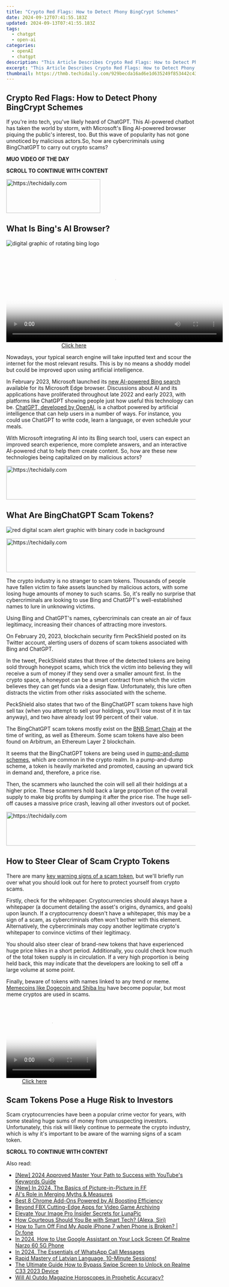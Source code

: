 ```yaml
---
title: "Crypto Red Flags: How to Detect Phony BingCrypt Schemes"
date: 2024-09-12T07:41:55.183Z
updated: 2024-09-13T07:41:55.183Z
tags:
  - chatgpt
  - open-ai
categories:
  - openAI
  - chatgpt
description: "This Article Describes Crypto Red Flags: How to Detect Phony BingCrypt Schemes"
excerpt: "This Article Describes Crypto Red Flags: How to Detect Phony BingCrypt Schemes"
thumbnail: https://thmb.techidaily.com/929becda16ad6e1d635249f853442c43d72fdee02099dda394914608d8e630c7.jpg
---
```


## Crypto Red Flags: How to Detect Phony BingCrypt Schemes

If you're into tech, you've likely heard of ChatGPT. This AI-powered chatbot has taken the world by storm, with Microsoft's Bing AI-powered browser piquing the public's interest, too. But this wave of popularity has not gone unnoticed by malicious actors.So, how are cybercriminals using BingChatGPT to carry out crypto scams?

**MUO VIDEO OF THE DAY**

**SCROLL TO CONTINUE WITH CONTENT**

<!-- affiliate ads begin -->
<a href="https://aligracehair.sjv.io/c/5597632/2135398/19272" target="_top" id="2135398">
  <img src="//a.impactradius-go.com/display-ad/19272-2135398" border="0" alt="https://techidaily.com" width="250" height="90"/>
</a>
<img height="0" width="0" src="https://aligracehair.sjv.io/i/5597632/2135398/19272" style="position:absolute;visibility:hidden;" border="0" />
<!-- affiliate ads end -->

## What Is Bing's AI Browser?

![digital graphic of rotating bing logo](https://static1.makeuseofimages.com/wordpress/wp-content/uploads/2023/02/bing-blue-logo.jpg)

<!-- affiliate ads begin -->
<span id="1982456">
					<video width="576" height="240" style="cursor:pointer"
           poster="//a.impactradius-go.com/display-clicktoplayimage/1982456.png"
           onclick="if(!this.playClicked){this.play();this.setAttribute('controls',true);this.playClicked=true;}">
	   <source src="//a.impactradius-go.com/display-ad/22993-1982456">
	   <img src="//a.impactradius-go.com/display-clicktoplayimage/1982456.png" style="border: none; height: 100%; width: 100%; object-fit: contain">
	</video>
	<div style="width:360px;text-align:center"><a href="javascript:window.open(decodeURIComponent('https%3A%2F%2Fhomestyler.sjv.io%2Fc%2F5597632%2F1982456%2F22993'), '_blank');void(0);">Click here</a></div>
</span>
<img height="0" width="0" src="https://imp.pxf.io/i/5597632/1982456/22993" style="position:absolute;visibility:hidden;" border="0" />
<!-- affiliate ads end -->

 Nowadays, your typical search engine will take inputted text and scour the internet for the most relevant results. This is by no means a shoddy model but could be improved upon using artificial intelligence.

 In February 2023, Microsoft launched its [new AI-powered Bing search](https://www.makeuseof.com/microsoft-bing-gets-chatgpt-ai/) available for its Microsoft Edge browser. Discussions about AI and its applications have proliferated throughout late 2022 and early 2023, with platforms like ChatGPT showing people just how useful this technology can be. [ChatGPT, developed by OpenAI](https://www.makeuseof.com/what-is-chat-gpt-generative-ai-explained/), is a chatbot powered by artificial intelligence that can help users in a number of ways. For instance, you could use ChatGPT to write code, learn a language, or even schedule your meals.

 With Microsoft integrating AI into its Bing search tool, users can expect an improved search experience, more complete answers, and an interactive AI-powered chat to help them create content. So, how are these new technologies being capitalized on by malicious actors?

<!-- affiliate ads begin -->
<a href="https://ephamedtechinc.pxf.io/c/5597632/2126493/26400" target="_top" id="2126493">
  <img src="//a.impactradius-go.com/display-ad/26400-2126493" border="0" alt="https://techidaily.com" width="640" height="90"/>
</a>
<img height="0" width="0" src="https://ephamedtechinc.pxf.io/i/5597632/2126493/26400" style="position:absolute;visibility:hidden;" border="0" />
<!-- affiliate ads end -->

## What Are BingChatGPT Scam Tokens?

![red digital scam alert graphic with binary code in background](https://static1.makeuseofimages.com/wordpress/wp-content/uploads/2023/02/scam-alert-1.jpg)

<!-- affiliate ads begin -->
<a href="https://unicoeye.pxf.io/c/5597632/2134238/18498" target="_top" id="2134238">
  <img src="//a.impactradius-go.com/display-ad/18498-2134238" border="0" alt="https://techidaily.com" width="728" height="90"/>
</a>
<img height="0" width="0" src="https://unicoeye.pxf.io/i/5597632/2134238/18498" style="position:absolute;visibility:hidden;" border="0" />
<!-- affiliate ads end -->

 The crypto industry is no stranger to scam tokens. Thousands of people have fallen victim to fake assets launched by malicious actors, with some losing huge amounts of money to such scams. So, it's really no surprise that cybercriminals are looking to use Bing and ChatGPT's well-established names to lure in unknowing victims.

 Using Bing and ChatGPT's names, cybercriminals can create an air of faux legitimacy, increasing their chances of attracting more investors.

 On February 20, 2023, blockchain security firm PeckShield posted on its Twitter account, alerting users of dozens of scam tokens associated with Bing and ChatGPT.

 In the tweet, PeckShield states that three of the detected tokens are being sold through honeypot scams, which trick the victim into believing they will receive a sum of money if they send over a smaller amount first. In the crypto space, a honeypot can be a smart contract from which the victim believes they can get funds via a design flaw. Unfortunately, this lure often distracts the victim from other risks associated with the scheme.

 PeckShield also states that two of the BingChatGPT scam tokens have high sell tax (when you attempt to sell your holdings, you'll lose most of it in tax anyway), and two have already lost 99 percent of their value.

 The BingChatGPT scam tokens mostly exist on the [BNB Smart Chain](https://www.makeuseof.com/binance-bnb-chain/) at the time of writing, as well as Ethereum. Some scam tokens have also been found on Arbitrum, an Ethereum Layer 2 blockchain.

 It seems that the BingChatGPT tokens are being used in [pump-and-dump schemes](https://www.makeuseof.com/what-is-crypto-rug-pull-scam/), which are common in the crypto realm. In a pump-and-dump scheme, a token is heavily marketed and promoted, causing an upward tick in demand and, therefore, a price rise.

 Then, the scammers who launched the coin will sell all their holdings at a higher price. These scammers hold back a large proportion of the overall supply to make big profits by dumping it after the price rise. The huge sell-off causes a massive price crash, leaving all other investors out of pocket.

<!-- affiliate ads begin -->
<a href="https://aligracehair.sjv.io/c/5597632/2135361/19272" target="_top" id="2135361">
  <img src="//a.impactradius-go.com/display-ad/19272-2135361" border="0" alt="https://techidaily.com" width="728" height="90"/>
</a>
<img height="0" width="0" src="https://aligracehair.sjv.io/i/5597632/2135361/19272" style="position:absolute;visibility:hidden;" border="0" />
<!-- affiliate ads end -->

## How to Steer Clear of Scam Crypto Tokens

 There are many [key warning signs of a scam token](https://www.makeuseof.com/biggest-signs-scam-token/), but we'll briefly run over what you should look out for here to protect yourself from crypto scams.

 Firstly, check for the whitepaper. Cryptocurrencies should always have a whitepaper (a document detailing the asset's origins, dynamics, and goals) upon launch. If a cryptocurrency doesn't have a whitepaper, this may be a sign of a scam, as cybercriminals often won't bother with this element. Alternatively, the cybercriminals may copy another legitimate crypto's whitepaper to convince victims of their legitimacy.

 You should also steer clear of brand-new tokens that have experienced huge price hikes in a short period. Additionally, you could check how much of the total token supply is in circulation. If a very high proportion is being held back, this may indicate that the developers are looking to sell off a large volume at some point.

 Finally, beware of tokens with names linked to any trend or meme. [Memecoins like Dogecoin and Shiba Inu](https://www.makeuseof.com/what-are-crypto-meme-coins/) have become popular, but most meme cryptos are used in scams.

<!-- affiliate ads begin -->
<span id="1304647">
					<video width="240" height="200" style="cursor:pointer"
           poster="//a.impactradius-go.com/display-clicktoplayimage/1304647.png"
           onclick="if(!this.playClicked){this.play();this.setAttribute('controls',true);this.playClicked=true;}">
	   <source src="//a.impactradius-go.com/display-ad/15852-1304647">
	   <img src="//a.impactradius-go.com/display-clicktoplayimage/1304647.png" style="border: none; height: 100%; width: 100%; object-fit: contain">
	</video>
	<div style="width:150px;text-align:center"><a href="javascript:window.open(decodeURIComponent('https%3A%2F%2Fthefitville.pxf.io%2Fc%2F5597632%2F1304647%2F15852'), '_blank');void(0);">Click here</a></div>
</span>
<img height="0" width="0" src="https://imp.pxf.io/i/5597632/1304647/15852" style="position:absolute;visibility:hidden;" border="0" />
<!-- affiliate ads end -->

## Scam Tokens Pose a Huge Risk to Investors

 Scam cryptocurrencies have been a popular crime vector for years, with some stealing huge sums of money from unsuspecting investors. Unfortunately, this risk will likely continue to permeate the crypto industry, which is why it's important to be aware of the warning signs of a scam token.

**SCROLL TO CONTINUE WITH CONTENT**

<ins class="adsbygoogle"
     style="display:block"
     data-ad-format="autorelaxed"
     data-ad-client="ca-pub-7571918770474297"
     data-ad-slot="1223367746"></ins>

<ins class="adsbygoogle"
     style="display:block"
     data-ad-client="ca-pub-7571918770474297"
     data-ad-slot="8358498916"
     data-ad-format="auto"
     data-full-width-responsive="true"></ins>

<span class="atpl-alsoreadstyle">Also read:</span>
<div><ul>
<li><a href="https://youtube-web.techidaily.com/024-approved-master-your-path-to-success-with-youtubes-keywords-guide/"><u>[New] 2024 Approved Master Your Path to Success with YouTube's Keywords Guide</u></a></li>
<li><a href="https://fox-http.techidaily.com/new-in-2024-the-basics-of-picture-in-picture-in-ff/"><u>[New] In 2024, The Basics of Picture-in-Picture in FF</u></a></li>
<li><a href="https://tech-savvy.techidaily.com/ais-role-in-merging-myths-and-measures/"><u>AI's Role in Merging Myths & Measures</u></a></li>
<li><a href="https://tech-savvy.techidaily.com/best-8-chrome-add-ons-powered-by-ai-boosting-efficiency/"><u>Best 8 Chrome Add-Ons Powered by AI Boosting Efficiency</u></a></li>
<li><a href="https://screen-recording.techidaily.com/beyond-fbx-cutting-edge-apps-for-video-game-archiving/"><u>Beyond FBX Cutting-Edge Apps for Video Game Archiving</u></a></li>
<li><a href="https://fox-boxes.techidaily.com/elevate-your-image-pro-insider-secrets-for-lunapic/"><u>Elevate Your Image Pro Insider Secrets for LunaPic</u></a></li>
<li><a href="https://tech-savvy.techidaily.com/how-courteous-should-you-be-with-smart-tech-alexa-siri/"><u>How Courteous Should You Be with Smart Tech? (Alexa, Siri)</u></a></li>
<li><a href="https://iphone-unlock.techidaily.com/how-to-turn-off-find-my-apple-iphone-7-when-phone-is-broken-drfone-by-drfone-ios/"><u>How to Turn Off Find My Apple iPhone 7 when Phone is Broken? | Dr.fone</u></a></li>
<li><a href="https://easy-unlock-android.techidaily.com/in-2024-how-to-use-google-assistant-on-your-lock-screen-of-realme-narzo-60-5g-phone-by-drfone-android/"><u>In 2024, How to Use Google Assistant on Your Lock Screen Of Realme Narzo 60 5G Phone</u></a></li>
<li><a href="https://some-skills.techidaily.com/in-2024-the-essentials-of-whatsapp-call-messages/"><u>In 2024, The Essentials of WhatsApp Call Messages</u></a></li>
<li><a href="https://mondly-stories.techidaily.com/rapid-mastery-of-latvian-language-10-minute-sessions/"><u>Rapid Mastery of Latvian Language, 10-Minute Sessions!</u></a></li>
<li><a href="https://easy-unlock-android.techidaily.com/the-ultimate-guide-how-to-bypass-swipe-screen-to-unlock-on-realme-c33-2023-device-by-drfone-android/"><u>The Ultimate Guide How to Bypass Swipe Screen to Unlock on Realme C33 2023 Device</u></a></li>
<li><a href="https://tech-savvy.techidaily.com/will-ai-outdo-magazine-horoscopes-in-prophetic-accuracy/"><u>Will AI Outdo Magazine Horoscopes in Prophetic Accuracy?</u></a></li>
</ul></div>

